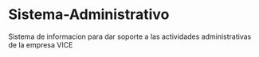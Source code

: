 # Sistema-Administrativo
Sistema de informacion para dar soporte a las actividades administrativas de la empresa VICE 
